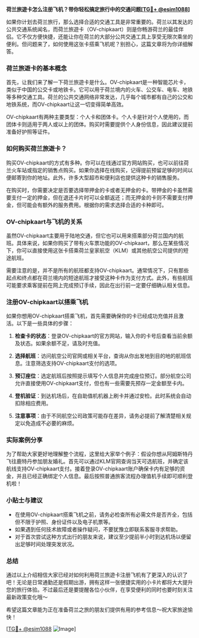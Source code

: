 **荷兰旅遊卡怎么注册飞机？带你轻松搞定旅行中的交通问题[[TG💪+ @esim1088](https://t.me/s/esim1088)]**

如果你计划去荷兰旅行，那么选择合适的交通工具是非常重要的。荷兰以其发达的公共交通系统闻名，而荷兰旅遊卡（OV-chipkaart）则是你畅游荷兰的最佳伴侣。它不仅方便快捷，还能让你在荷兰的大部分公共交通工具上享受无限次乘坐的便利。但问题来了，如何使用这张卡搭乘飞机呢？别担心，这篇文章将为你详细解答。

### 荷兰旅遊卡的基本概念

首先，让我们来了解一下荷兰旅遊卡是什么。OV-chipkaart是一种智能芯片卡，类似于中国的公交卡或地铁卡。它可以用于荷兰境内的火车、公交车、电车、地铁等多种交通工具。荷兰的公共交通网络非常发达，几乎每个城市都有自己的公交和地铁系统，而OV-chipkaart让这一切变得简单高效。

OV-chipkaart有两种主要类型：个人卡和团体卡。个人卡是针对个人使用的，而团体卡则适用于两人或以上的团体。购买时需要提供个人身份信息，因此建议提前准备好护照等证件。

### 如何购买荷兰旅遊卡？

购买OV-chipkaart的方式有多种。你可以在线通过官方网站购买，也可以前往荷兰火车站或指定的销售点购买。如果你选择在线购买，记得提前预留足够的时间以便邮寄到你的地址。此外，许多大型超市和便利店也提供这种卡的销售服务。

在购买时，你需要决定是否要选择带押金的卡或者无押金的卡。带押金的卡虽然需要支付一定的押金，但在退还卡片时可以全额返还；而无押金的卡则不需要支付押金，但可能会有额外的服务费用。根据你的需求选择合适的卡种即可。

### OV-chipkaart与飞机的关系

虽然OV-chipkaart主要用于陆地交通，但它也可以用来搭乘部分荷兰国内的航班。具体来说，如果你购买了带有火车票功能的OV-chipkaart，那么在某些情况下，你可以直接使用这张卡搭乘荷兰皇家航空（KLM）或其他航空公司提供的短途航班。

需要注意的是，并不是所有的航班都支持OV-chipkaart。通常情况下，只有那些起点和终点都在荷兰境内的短途航班才接受这种卡作为支付方式。此外，有些航班可能要求乘客提前在网上完成预订手续，因此在出行前一定要仔细确认相关信息。

### 注册OV-chipkaart以搭乘飞机

如果你想用OV-chipkaart搭乘飞机，首先需要确保你的卡已经成功充值并且激活。以下是一些具体的步骤：

1. **检查卡的状态**：登录OV-chipkaart的官方网站，输入你的卡号后查看当前余额及状态。如果余额不足，请及时充值。
   
2. **选择航班**：访问航空公司官网或相关平台，查询从你出发地到目的地的航班信息。注意筛选支持OV-chipkaart支付的选项。

3. **预订座位**：选定航班后按照提示填写个人信息并完成座位预订。部分航空公司允许直接使用OV-chipkaart支付，但也有一些需要先预存一定金额至卡内。

4. **登机验证**：到达机场后，在自助值机机器上刷卡并通过安检。此时系统会自动扣除相应费用。

5. **注意事项**：由于不同航空公司政策可能存在差异，请务必提前了解清楚相关规定以免造成不必要的麻烦。

### 实际案例分享

为了帮助大家更好地理解整个流程，这里给大家举个例子：假设你想从阿姆斯特丹飞往鹿特丹参加朋友婚礼。首先可以通过KLM官网查询当天可选航班，并确定该航线支持OV-chipkaart支付。接着登录OV-chipkaart账户确保卡内有足够的资金，并且已经正确绑定个人信息。最后按照普通旅客流程办理值机手续即可顺利登机啦！

### 小贴士与建议

- 在使用OV-chipkaart搭乘飞机之前，请务必检查所有必需文件是否齐全，包括但不限于护照、身份证件以及电子机票等。
- 如果遇到任何技术故障或者操作疑问，不要犹豫立即联系客服寻求帮助。
- 对于首次尝试这种方式出行的朋友来说，建议至少提前半小时到达机场以便留出足够时间处理突发状况。

### 总结

通过以上介绍相信大家已经对如何利用荷兰旅遊卡注册飞机有了更深入的认识了吧！无论是日常通勤还是假期出游，拥有这样一张便捷实用的小卡片都将大大提升您的旅行体验。不过最后还是要提醒各位小伙伴，在享受便利的同时也要时刻关注最新政策变化哦～

希望这篇文章能为正在准备荷兰之旅的朋友们提供有用的参考信息～祝大家旅途愉快！

[[TG💪+ @esim1088](https://t.me/s/esim1088) ![Image](https://i.postimg.cc/4NQfJmqS/Snipaste-2025-05-13-00-14-12.png)]
